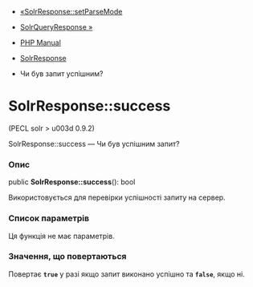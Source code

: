 - [«SolrResponse::setParseMode](solrresponse.setparsemode.md)
- [SolrQueryResponse »](class.solrqueryresponse.md)

- [PHP Manual](index.md)
- [SolrResponse](class.solrresponse.md)
- Чи був запит успішним?

# SolrResponse::success

(PECL solr \> u003d 0.9.2)

SolrResponse::success — Чи був успішним запит?

### Опис

public **SolrResponse::success**(): bool

Використовується для перевірки успішності запиту на сервер.

### Список параметрів

Ця функція не має параметрів.

### Значення, що повертаються

Повертає **`true`** у разі якщо запит виконано успішно та
**`false`**, якщо ні.
